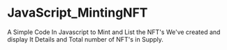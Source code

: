 # JavaScript_MintingNFT
A Simple Code In Javascript to Mint and List the NFT's We've created and display  It Details and Total number of NFT's in Supply.
